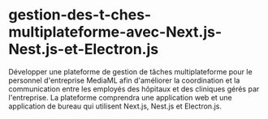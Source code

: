 # gestion-des-t-ches-multiplateforme-avec-Next.js-Nest.js-et-Electron.js

Développer une plateforme de gestion de tâches multiplateforme pour le personnel d'entreprise MediaML   afin d'améliorer la coordination et la communication entre les employés des hôpitaux et des cliniques gérés par l'entreprise. La plateforme comprendra une application web et une application de bureau qui utilisent Next.js, Nest.js et Electron.js.
